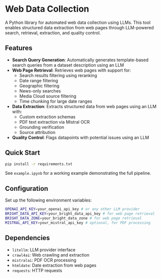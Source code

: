 # Web Data Collection

A Python library for automated web data collection using LLMs. This tool enables structured data extraction from web pages through LLM-powered search, retrieval, extraction, and quality control.

## Features

- **Search Query Generation**: Automatically generates template-based search queries from a dataset description using an LLM
- **Web Page Retrieval**: Retrieves web pages with support for:
  - Search results filtering using reranking
  - Date range filtering
  - Geographic filtering
  - News-only searches
  - Media Cloud source filtering
  - Time chunking for large date ranges
- **Data Extraction**: Extracts structured data from web pages using an LLM with:
  - Custom extraction schemas
  - PDF text extraction via Mistral OCR
  - Grounding verification
  - Source attribution
- **Quality Control**: Flags datapoints with potential issues using an LLM

## Quick Start

```bash
pip install -r requirements.txt
```

See `example.ipynb` for a working example demonstrating the full pipeline.

## Configuration

Set up the following environment variables:

```bash
OPENAI_API_KEY=your_openai_api_key # or any other LLM provider
BRIGHT_DATA_API_KEY=your_bright_data_api_key # for web page retrieval
BRIGHT_DATA_ZONE=your_bright_data_zone # for web page retrieval
MISTRAL_API_KEY=your_mistral_api_key # optional, for PDF processing
```

## Dependencies

- `litellm`: LLM provider interface
- `crawl4ai`: Web crawling and extraction
- `mistralai`: PDF OCR processing
- `htmldate`: Date extraction from web pages
- `requests`: HTTP requests

